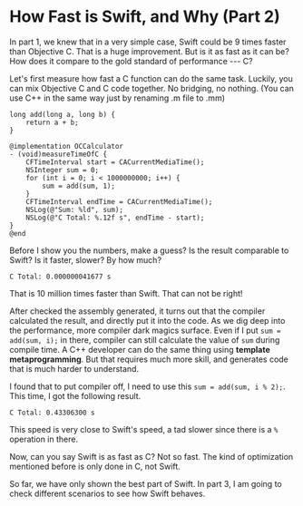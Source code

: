 # How Fast is Swift, and Why (Part 2)

In part 1, we knew that in a very simple case, Swift could be 9 times faster than Objective C.
That is a huge improvement. But is it as fast as it can be?
How does it compare to the gold standard of performance --- C?

Let's first measure how fast a C function can do the same task.
Luckily, you can mix Objective C and C code together.
No bridging, no nothing.
(You can use C++ in the same way just by renaming .m file to .mm)

```objc
long add(long a, long b) {
    return a + b;
}

@implementation OCCalculator
- (void)measureTimeOfC {
    CFTimeInterval start = CACurrentMediaTime();
    NSInteger sum = 0;
    for (int i = 0; i < 1000000000; i++) {
        sum = add(sum, 1);
    }
    CFTimeInterval endTime = CACurrentMediaTime();
    NSLog(@"Sum: %ld", sum);
    NSLog(@"C Total: %.12f s", endTime - start);
}
@end
```

Before I show you the numbers, make a guess?
Is the result comparable to Swift?
Is it faster, slower? By how much?

`C Total: 0.000000041677 s`

That is 10 million times faster than Swift.
That can not be right!

After checked the assembly generated, it turns out that the compiler calculated the result, and directly put it into the code.
As we dig deep into the performance, more compiler dark magics surface.
Even if I put `sum = add(sum, i);` in there, compiler can still calculate the value of `sum` during compile time.
A C++ developer can do the same thing using **template metaprogramming**.
But that requires much more skill, and generates code that is much harder to understand.

I found that to put compiler off, I need to use this `sum = add(sum, i % 2);`.
This time, I got the following result.

`C Total: 0.43306300 s`

This speed is very close to Swift's speed, a tad slower since there is a `%` operation in there. 

Now, can you say Swift is as fast as C? Not so fast.
The kind of optimization mentioned before is only done in C, not Swift.

So far, we have only shown the best part of Swift.
In part 3, I am going to check different scenarios to see how Swift behaves.
